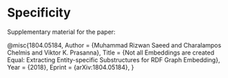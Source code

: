 # Specificity

Supplementary material for the paper:

@misc{1804.05184,
Author = {Muhammad Rizwan Saeed and Charalampos Chelmis and Viktor K. Prasanna},
Title = {Not all Embeddings are created Equal: Extracting Entity-specific Substructures for RDF Graph Embedding},
Year = {2018},
Eprint = {arXiv:1804.05184},
}